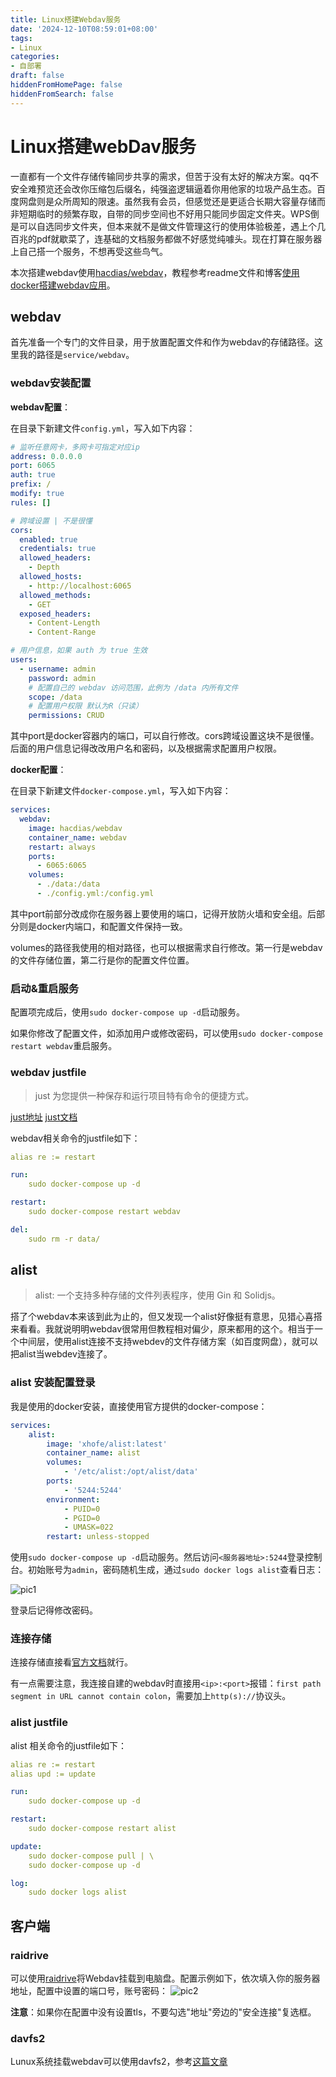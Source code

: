 ```yaml
---
title: Linux搭建Webdav服务
date: '2024-12-10T08:59:01+08:00'
tags:
- Linux
categories:
- 自部署
draft: false
hiddenFromHomePage: false
hiddenFromSearch: false
---
```


# Linux搭建webDav服务

一直都有一个文件存储传输同步共享的需求，但苦于没有太好的解决方案。qq不安全难预览还会改你压缩包后缀名，纯强盗逻辑逼着你用他家的垃圾产品生态。百度网盘则是众所周知的限速。虽然我有会员，但感觉还是更适合长期大容量存储而非短期临时的频繁存取，自带的同步空间也不好用只能同步固定文件夹。WPS倒是可以自选同步文件夹，但本来就不是做文件管理这行的使用体验极差，遇上个几百兆的pdf就歇菜了，连基础的文档服务都做不好感觉纯噱头。现在打算在服务器上自己搭一个服务，不想再受这些鸟气。

本次搭建webdav使用[hacdias/webdav](https://github.com/hacdias/webdav/)，教程参考readme文件和博客[使用docker搭建webdav应用](https://sunjx97.github.io/posts/cb46f731/)。

## webdav

首先准备一个专门的文件目录，用于放置配置文件和作为webdav的存储路径。这里我的路径是`service/webdav`。

### webdav安装配置

**webdav配置**：

在目录下新建文件`config.yml`，写入如下内容：

```yml
# 监听任意网卡，多网卡可指定对应ip
address: 0.0.0.0
port: 6065
auth: true
prefix: /
modify: true
rules: []

# 跨域设置 | 不是很懂
cors:
  enabled: true
  credentials: true
  allowed_headers:
    - Depth
  allowed_hosts:
    - http://localhost:6065
  allowed_methods:
    - GET
  exposed_headers:
    - Content-Length
    - Content-Range

# 用户信息，如果 auth 为 true 生效  
users:
  - username: admin
    password: admin
    # 配置自己的 webdav 访问范围，此例为 /data 内所有文件
    scope: /data
    # 配置用户权限 默认为R（只读）
    permissions: CRUD
```

其中port是docker容器内的端口，可以自行修改。cors跨域设置这块不是很懂。后面的用户信息记得改改用户名和密码，以及根据需求配置用户权限。

**docker配置**：

在目录下新建文件`docker-compose.yml`，写入如下内容：

```yml
services:
  webdav:
    image: hacdias/webdav
    container_name: webdav
    restart: always
    ports:
      - 6065:6065
    volumes:
      - ./data:/data
      - ./config.yml:/config.yml
```

其中port前部分改成你在服务器上要使用的端口，记得开放防火墙和安全组。后部分则是docker内端口，和配置文件保持一致。

volumes的路径我使用的相对路径，也可以根据需求自行修改。第一行是webdav的文件存储位置，第二行是你的配置文件位置。

### 启动&重启服务

配置项完成后，使用`sudo docker-compose up -d`启动服务。

如果你修改了配置文件，如添加用户或修改密码，可以使用`sudo docker-compose restart webdav`重启服务。

### webdav justfile

> just 为您提供一种保存和运行项目特有命令的便捷方式。

[just地址](https://github.com/casey/just)
[just文档](https://just.systems/man/zh/%E8%AF%B4%E6%98%8E.html)

webdav相关命令的justfile如下：

```yml .justfile
alias re := restart

run:
    sudo docker-compose up -d

restart:
    sudo docker-compose restart webdav

del:
    sudo rm -r data/
```

## alist

> alist: 一个支持多种存储的文件列表程序，使用 Gin 和 Solidjs。

搭了个webdav本来该到此为止的，但又发现一个alist好像挺有意思，见猎心喜搭来看看。我就说明明webdav很常用但教程相对偏少，原来都用的这个。相当于一个中间层，使用alist连接不支持webdev的文件存储方案（如百度网盘），就可以把alist当webdev连接了。

### alist 安装配置登录

我是使用的docker安装，直接使用官方提供的docker-compose：

```yml
services:
    alist:
        image: 'xhofe/alist:latest'
        container_name: alist
        volumes:
            - '/etc/alist:/opt/alist/data'
        ports:
            - '5244:5244'
        environment:
            - PUID=0
            - PGID=0
            - UMASK=022
        restart: unless-stopped
```

使用`sudo docker-compose up -d`启动服务。然后访问`<服务器地址>:5244`登录控制台。初始账号为`admin`，密码随机生成，通过`sudo docker logs alist`查看日志：

![pic1](/post-images/Linux搭建Webdav服务/pic1.png)

登录后记得修改密码。

### 连接存储

连接存储直接看[官方文档](https://alist.nn.ci/zh/guide/drivers/common.html)就行。

有一点需要注意，我连接自建的webdav时直接用`<ip>:<port>`报错：`first path segment in URL cannot contain colon`，需要加上`http(s)://`协议头。

### alist justfile

alist 相关命令的justfile如下：

```yml .justfile
alias re := restart
alias upd := update

run:
    sudo docker-compose up -d

restart:
    sudo docker-compose restart alist

update:
    sudo docker-compose pull | \
    sudo docker-compose up -d

log:
    sudo docker logs alist
```

## 客户端

### raidrive

可以使用[raidrive](https://www.raidrive.com/)将Webdav挂载到电脑盘。配置示例如下，依次填入你的服务器地址，配置中设置的端口号，账号密码：
![pic2](/post-images/Linux搭建Webdav服务/pic2.png)

**注意**：如果你在配置中没有设置tls，不要勾选"地址"旁边的"安全连接"复选框。

### davfs2

Lunux系统挂载webdav可以使用davfs2，参考[这篇文章](https://blog.lincloud.pro/archives/36.html)
